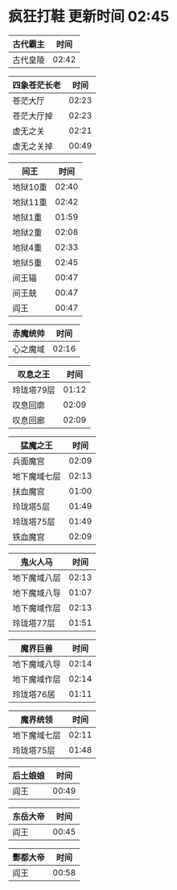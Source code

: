 # 疯狂打鞋 更新时间 02:45

| 古代霸主   | 时间    |
|--------|-------|
| 古代皇陵 | 02:42 |

| 四象苍茫长老   | 时间    |
|--------|-------|
| 苍茫大厅 | 02:23 |
| 苍茫大厅掉 | 02:23 |
| 虚无之关 | 02:21 |
| 虚无之关掉 | 00:49 |

| 间王   | 时间    |
|--------|-------|
| 地狱10重 | 02:40 |
| 地狱11重 | 02:42 |
| 地狱1重 | 01:59 |
| 地狱2重 | 02:08 |
| 地狱4重 | 02:33 |
| 地狱5重 | 02:45 |
| 间王辐 | 00:47 |
| 间王兢 | 00:47 |
| 阎王 | 00:47 |

| 赤魔统帅   | 时间    |
|--------|-------|
| 心之魔域 | 02:16 |

| 叹息之王   | 时间    |
|--------|-------|
| 玲珑塔79层 | 01:12 |
| 叹息回廓 | 02:09 |
| 叹息回廊 | 02:09 |

| 猛魔之王   | 时间    |
|--------|-------|
| 兵面魔宫 | 02:09 |
| 地下魔域七层 | 02:13 |
| 扶血魔宫 | 01:00 |
| 玲珑塔5层 | 01:49 |
| 玲珑塔75层 | 01:49 |
| 铁血魔宫 | 02:09 |

| 鬼火人马   | 时间    |
|--------|-------|
| 地下魔域八层 | 02:13 |
| 地下魔域八导 | 01:07 |
| 地下魔域作层 | 02:13 |
| 玲珑塔77层 | 01:51 |

| 魔界巨兽   | 时间    |
|--------|-------|
| 地下魔域八导 | 02:14 |
| 地下魔域作层 | 02:14 |
| 玲珑塔76居 | 01:11 |

| 魔界统领   | 时间    |
|--------|-------|
| 地下魔域七层 | 02:11 |
| 玲珑塔75层 | 01:48 |

| 后土娘娘   | 时间    |
|--------|-------|
| 阎王 | 00:49 |

| 东岳大帝   | 时间    |
|--------|-------|
| 阎王 | 00:45 |

| 酆都大帝   | 时间    |
|--------|-------|
| 阎王 | 00:58 |